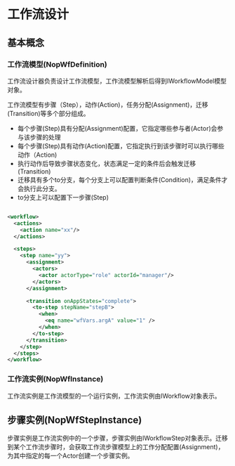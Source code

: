 # 工作流设计

## 基本概念

### 工作流模型(NopWfDefinition)
工作流设计器负责设计工作流模型，工作流模型解析后得到IWorkflowModel模型对象。

工作流模型有步骤（Step），动作(Action)，任务分配(Assignment)，迁移(Transition)等多个部分组成。

* 每个步骤(Step)具有分配(Assignment)配置，它指定哪些参与者(Actor)会参与该步骤的处理
* 每个步骤(Step)具有动作(Action)配置，它指定执行到该步骤时可以执行哪些动作（Action)
* 执行动作后导致步骤状态变化，状态满足一定的条件后会触发迁移(Transition)
* 迁移具有多个to分支，每个分支上可以配置判断条件(Condition)，满足条件才会执行此分支。
* to分支上可以配置下一步骤(Step)

```xml

<workflow>
  <actions>
    <action name="xx"/>
  </actions>

  <steps>
    <step name="yy">
      <assignment>
        <actors>
          <actor actorType="role" actorId="manager"/>
        </actors>
      </assignment>

      <transition onAppStates="complete">
        <to-step stepName="stepB">
          <when>
            <eq name="wfVars.argA" value="1" />
          </when>
        </to-step>
      </transition>
    </step>
  </steps>
</workflow>
```

### 工作流实例(NopWfInstance)
工作流实例是工作流模型的一个运行实例，工作流实例由IWorkflow对象表示。

## 步骤实例(NopWfStepInstance)
步骤实例是工作流实例中的一个步骤，步骤实例由IWorkflowStep对象表示。迁移到某个工作流步骤时，会获取工作流步骤模型上的工作分配配置(Assignment)，为其中指定的每一个Actor创建一个步骤实例。


